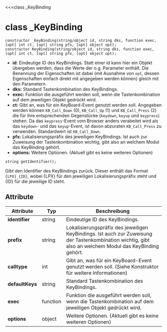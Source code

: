 ﻿<<<class _KeyBinding

# class _KeyBinding

```fnpreview
constructor _KeyBinding(string/object id, string dks, function exec, [opt] int ct, [opt] string pfx, [opt] object opt);
constructor KeyBinding(string/object id, string dks, function exec, [opt] int ct, [opt] string pfx, [opt] object opt);
```
* **id**:
  Eindeutige ID des KeyBindings. Statt einer id kann hier ein Objekt übergeben werden, dass die Werte der o.g. Parameter enthält. Die Benennung der Eigenschaften ist dabei (mit Ausnahme von ```opt```, dessen Eigenschaften einfach direkt mit angegeben werden können) gleich mit den Parametern.
* **dks:**
  Standard Tastenkombination des KeyBindings.
* **exec:**
  Funktion die ausgeführt werden soll, wenn die Tastenkombination auf dem jeweiligen Objekt gedrückt wird.
* **ct:**
  Gibt an, was für ein KeyBoard-Event genutzt werden soll. Angegeben werden können ```KB_Call_Down``` (0), ```KB_Call_Up``` (1) und ```KB_Call_Press``` (2) die für ihre entsprechenden Gegenstücke (```keydown```, ```keyup``` und ```keypress```) stehen. Da das ```keypress```-Event vom Browser anders verabeitet wird als das ```keydown```- und das ```keyup```-Event, ist davon abzuraten ```KB_Call_Press``` zu verwenden. Standardwert ist ```KB_Call_Down```.
* **pfx:**
  Lokalisierungspräfix des jeweiligen KeyBindings. Ist auch zur Zuweisung der Tastenkombination wichtig, gibt also an welchem Modul das KeyBinding gehört.
* **options:**
  Weitere Optionen. (Aktuell gibt es keine weiteren Optionen)

```fnpreview
string getIdentifier();
```
Gibt den Identifier des KeyBindings zurück. Dieser enthält das Format ```{LPX}_{ID}```, wobei {LPX} für den jeweiligen Lokalisierungspräfix steht und {ID} für die jeweilige ID steht.

## Attribute

| Attribute	| Typ | Beschreibung |
|-----------|-----|--------------|
| **identifier** | string | Eindeutige ID des KeyBindings. |
| **prefix**	| string | Lokalisierungspräfix des jeweiligen KeyBindings. Ist auch zur Zuweisung der Tastenkombination wichtig, gibt also an welchem Modul das KeyBinding gehört. |
| **calltype** | int | Gibt an, was für ein KeyBoard-Event genutzt werden soll. (Siehe Konstruktor für weitere Informationen) |
| **defaultKeys** | string | Standard Tastenkombination des KeyBindings. |
| **exec** | function | Funktion die ausgeführt werden soll, wenn die Tastenkombination auf dem jeweiligen Objekt gedrückt wird. |
| **options** | object | Weitere Optionen. (Aktuell gibt es keine weiteren Optionen) |
